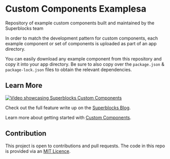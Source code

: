 # Custom Components Examplesa

Repository of example custom components built and maintained by the Superblocks team

In order to match the development pattern for custom components, each example component or set of components is uploaded as part of an app directory.

You can easily download any example component from this repository and copy it into your app directory. Be sure to also copy over the `package.json` & `package-lock.json` files to obtain the relevant dependencies.

## Learn More

[![Video showcasing Superblocks Custom Components](http://img.youtube.com/vi/f5uDL6Jyq0c/0.jpg)](http://www.youtube.com/watch?v=f5uDL6Jyq0c "Custom Components in Superblocks")

Check out the full feature write up on the [Superblocks Blog](https://www.superblocks.com/blog/introducing-custom-components-in-superblocks).

Learn more about getting started with [Custom Components](https://docs.superblocks.com/applications/custom-components).

## Contribution

This project is open to contributions and pull requests. The code in this repo is provided via an [MIT Licence](License.MD).
